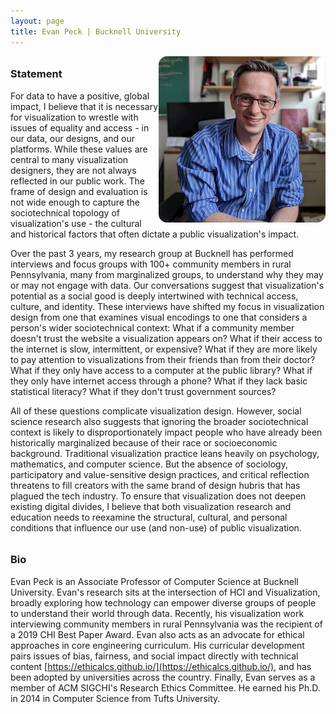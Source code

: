 ```yaml
---
layout: page
title: Evan Peck | Bucknell University
---
```

<style>

h3 {
margin-top: 2em;
}

#new-for-2020-we-will-be-hosting-a-virtual-panel-this-year {
margin-top: -1em;
margin-bottom: 1em;
}

#panelists, #bios {
  display: grid;
  grid-template-columns: repeat(auto-fill, minmax(240px, 1fr));
  grid-gap: 10px;
  margin-bottom: 10px;
}

.panelist_image, .bio_image {
  width: 200pt;
  border-radius: 5%;
  display: block;
  text-align: right;
  float: right;
}

.panelist_text, .bio_text {
}

.panelist_name, .panelist_affiliation, .panelist_statement, .bio_name, .bio_affiliation {
}

</style>

<a href="https://www.eg.bucknell.edu/~emp017/">
  <img class="panelist_image" src="/img/peck.jpg" alt="Evan Peck head shot"/>
</a>

### Statement

For data to have a positive, global impact, I believe that it is  necessary for visualization to wrestle with issues of equality and access - in our data, our designs, and our platforms. While these values are central to many visualization designers, they are not always reflected in our public work. The frame of design and evaluation is not wide enough to capture the sociotechnical topology of visualization's use - the cultural and historical factors that often dictate a public visualization's impact. 

Over the past 3 years, my research group at Bucknell has performed interviews and focus groups with 100+ community members in rural Pennsylvania, many from marginalized groups, to understand why they may or may not engage with data. Our conversations suggest that visualization's potential as a social good is deeply intertwined with technical access, culture, and identity. These interviews have shifted my focus in visualization design from one that examines visual encodings to one that considers a person's wider sociotechnical context: What if a community member doesn't trust the website a visualization appears on? What if their access to the internet is slow, intermittent, or expensive? What if they are more likely to pay attention to visualizations from their friends than from their doctor? What if they only have access to a computer at the public library? What if they only have internet access through a phone? What if they lack basic statistical literacy? What if they don't trust government sources? 

All of these questions complicate visualization design. However, social science research also suggests that ignoring the broader sociotechnical context is likely to disproportionately impact people who have already been historically marginalized because of their race or socioeconomic background. Traditional visualization practice leans heavily on psychology, mathematics, and computer science. But the absence of sociology, participatory and value-sensitive design practices, and critical reflection threatens to fill creators with the same brand of design hubris that has plagued the tech industry. To ensure that visualization does not deepen existing digital divides, I believe that both visualization research and education needs to reexamine the structural, cultural, and personal conditions that influence our use (and non-use) of public visualization.

### Bio

Evan Peck is an Associate Professor of Computer Science at Bucknell University. Evan's research sits at the intersection of HCI and Visualization, broadly exploring how technology can empower diverse groups of people to understand their world through data. Recently, his visualization work interviewing community members in rural Pennsylvania was the recipient of a 2019 CHI Best Paper Award. Evan also acts as an advocate for ethical approaches in core engineering curriculum. His curricular development pairs issues of bias, fairness, and social impact directly with technical content [https://ethicalcs.github.io/](https://ethicalcs.github.io/), and has been adopted by universities across the country. Finally, Evan serves as a member of ACM SIGCHI's Research Ethics Committee. He earned his Ph.D. in 2014 in Computer Science from Tufts University. 


